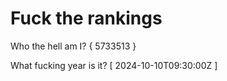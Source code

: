 # Fuck the rankings

Who the hell am I?
{ 5733513 }

What fucking year is it?
[ 2024-10-10T09:30:00Z ]
